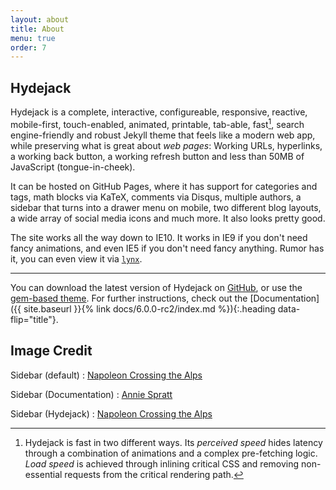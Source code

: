 ```yaml
---
layout: about
title: About
menu: true
order: 7
---
```


## Hydejack
Hydejack is a complete, interactive, configureable, responsive, reactive, mobile-first, touch-enabled, animated, printable, tab-able, fast[^1], search engine-friendly and robust Jekyll theme that feels like a modern web app, while preserving what is great about *web pages*: Working URLs, hyperlinks, a working back button, a working refresh button and less than 50MB of JavaScript (tongue-in-cheek).

It can be hosted on GitHub Pages, where it has support for categories and tags, math blocks via KaTeX,
comments via Disqus, multiple authors, a sidebar that turns into a drawer menu on mobile, two different blog layouts, a wide array of social media icons and much more. It also looks pretty good.

The site works all the way down to IE10. It works in IE9 if you don't need fancy animations, and even IE5 if you don't need fancy anything. Rumor has it, you can even view it via [`lynx`](http://lynx.browser.org/).

***

You can download the latest version of Hydejack on [GitHub](https://github.com/qwtel/hydejack/releases/tag/v6.0.0-rc2), or use the [gem-based theme](https://rubygems.org/gems/jekyll-theme-hydejack/versions/6.0.0.pre.rc2).
For further instructions, check out the [Documentation]({{ site.baseurl }}{% link docs/6.0.0-rc2/index.md %}){:.heading data-flip="title"}.

## Image Credit

Sidebar (default)
: [Napoleon Crossing the Alps ](https://en.wikipedia.org/wiki/Napoleon_Crossing_the_Alps#/media/File:Jacques_Louis_David_-_Bonaparte_franchissant_le_Grand_Saint-Bernard,_20_mai_1800_-_Google_Art_Project.jpg)

Sidebar (Documentation)
: [Annie Spratt](https://unsplash.com/search/library?photo=lIWF2uHxs0Q)

Sidebar (Hydejack)
: [Napoleon Crossing the Alps](https://en.wikipedia.org/wiki/Napoleon_Crossing_the_Alps#/media/File:Jacques_Louis_David_-_Bonaparte_franchissant_le_Grand_Saint-Bernard,_20_mai_1800_-_Google_Art_Project.jpg)

[^1]: Hydejack is fast in two different ways. Its *perceived speed* hides latency through a combination of animations and a complex pre-fetching logic. *Load speed* is achieved through inlining critical CSS and removing non-essential requests from the critical rendering path.
